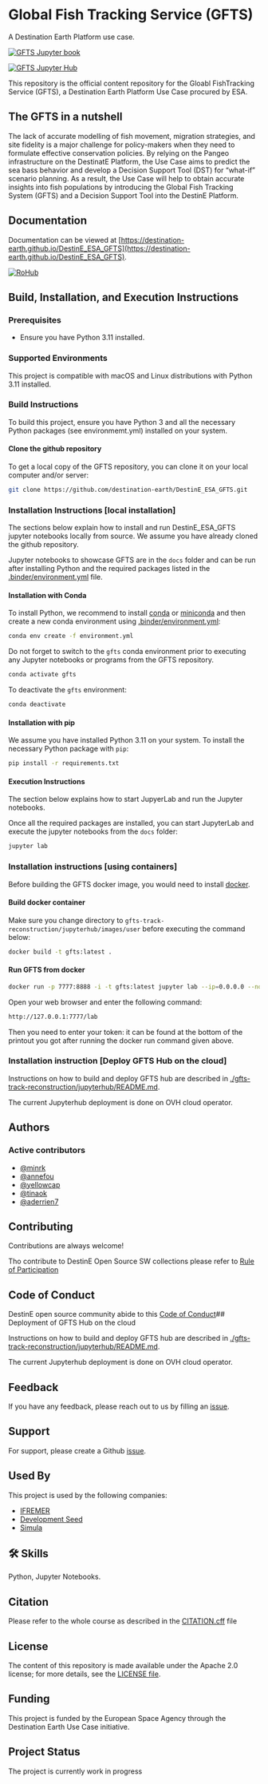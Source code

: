 # Global Fish Tracking Service (GFTS)

A Destination Earth Platform use case.

[![GFTS Jupyter book](https://github.com/destination-earth/DestinE_ESA_GFTS/actions/workflows/deploy.yml/badge.svg)](https://github.com/Fdestination-earth/DestinE_ESA_GFTS/actions/workflows/deploy.yml)

[![GFTS Jupyter Hub](https://github.com/destination-earth/DestinE_ESA_GFTS/actions/workflows/deploy-hub.yaml/badge.svg)](https://github.com/Fdestination-earth/DestinE_ESA_GFTS/actions/workflows/deploy-hub.yaml)

This repository is the official content repository for the Gloabl FishTracking Service (GFTS), a Destination Earth Platform Use Case procured by ESA.

## The GFTS in a nutshell

The lack of accurate modelling of fish movement, migration strategies, and site fidelity is a major challenge for policy-makers when they need to formulate effective conservation policies.
By relying on the Pangeo infrastructure on the DestinatE Platform, the Use Case aims to predict the sea bass behavior and develop a Decision Support Tool (DST) for “what-if” scenario planning.
As a result, the Use Case will help to obtain accurate insights into fish populations by introducing the Global Fish Tracking System (GFTS) and a Decision Support Tool into the DestinE Platform.

## Documentation

Documentation can be viewed at [https://destination-earth.github.io/DestinE_ESA_GFTS](https://destination-earth.github.io/DestinE_ESA_GFTS).

<a href="https://w3id.org/ro-id/2edcfa66-0f59-42f4-aa29-1c5681466424"> <img alt="RoHub" src="https://img.shields.io/badge/RoHub-FAIR_Executable_Research_Object-2ea44f?logo=Open+Access&logoColor=blue"></a>

## Build, Installation, and Execution Instructions

### Prerequisites

- Ensure you have Python 3.11 installed.

### Supported Environments

This project is compatible with macOS and Linux distributions with Python 3.11 installed.

### Build Instructions

To build this project, ensure you have Python 3 and all the necessary Python packages (see environmemt.yml) installed on your system.

#### Clone the github repository

To get a local copy of the GFTS repository, you can clone it on your local computer and/or server:

```bash
git clone https://github.com/destination-earth/DestinE_ESA_GFTS.git
```

### Installation Instructions [local installation]

The sections below explain how to install and run DestinE_ESA_GFTS jupyter notebooks locally from source. We assume you have already cloned the github repository.

Jupyter notebooks to showcase GFTS are in the `docs` folder and can be run after installing Python and the required packages listed in the [.binder/environment.yml](https://raw.githubusercontent.com/annefou/DestinE_ESA_GFTS/main/.binder/environment.yml) file.

#### Installation with Conda

To install Python, we recommend to install [conda](https://conda.io/projects/conda/en/latest/index.html) or [miniconda](https://docs.anaconda.com/free/miniconda/) and then create a new conda environment using [.binder/environment.yml](https://raw.githubusercontent.com/annefou/DestinE_ESA_GFTS/main/.binder/environment.yml):

```bash
conda env create -f environment.yml
```

Do not forget to switch to the `gfts` conda environment prior to executing any Jupyter notebooks or programs from the GFTS repository.

```bash
conda activate gfts
```

To deactivate the `gfts` environment:

```bash
conda deactivate
```

#### Installation with pip

We assume you have installed Python 3.11 on your system. To install the necessary Python package with `pip`:

```bash
pip install -r requirements.txt
```

#### Execution Instructions

The section below explains how to start JupyerLab and run the Jupyter notebooks.

Once all the required packages are installed, you can start JupyterLab and execute the jupyter notebooks from the `docs` folder:

```bash
jupyter lab
```

### Installation instructions [using containers]

Before building the GFTS docker image, you would need to install [docker](https://docs.docker.com/engine/install/).

#### Build docker container

Make sure you change directory to `gfts-track-reconstruction/jupyterhub/images/user` before executing the command below:

```bash
docker build -t gfts:latest .
```

#### Run GFTS from docker

```bash
docker run -p 7777:8888 -i -t gfts:latest jupyter lab --ip=0.0.0.0 --no-browser
```

Open your web browser and enter the following command:

```bash
http://127.0.0.1:7777/lab
```

Then you need to enter your token: it can be found at the bottom of the printout you got after running the docker run command given above.

### Installation instruction [Deploy GFTS Hub on the cloud]

Instructions on how to build and deploy GFTS hub are described in [./gfts-track-reconstruction/jupyterhub/README.md](https://github.com/destination-earth/DestinE_ESA_GFTS/blob/main/gfts-track-reconstruction/jupyterhub/README.md).

The current Jupyterhub deployment is done on OVH cloud operator.

## Authors

### Active contributors

- [@minrk](https://www.github.com/minrk)
- [@annefou](https://www.github.com/annefou)
- [@yellowcap](https://www.github.com/yellowcap)
- [@tinaok](https://www.github.com/tinaok)
- [@aderrien7](https://www.github.com/aderrien7)

## Contributing

Contributions are always welcome!

Tho contribute to DestinE Open Source SW collections please refer to [Rule of Participation](docs/rule_of_participation.md)

## Code of Conduct

DestinE open source community abide to this [Code of Conduct](docs/code_of_conduct.md)## Deployment of GFTS Hub on the cloud

Instructions on how to build and deploy GFTS hub are described in [./gfts-track-reconstruction/jupyterhub/README.md](https://github.com/destination-earth/DestinE_ESA_GFTS/blob/main/gfts-track-reconstruction/jupyterhub/README.md).

The current Jupyterhub deployment is done on OVH cloud operator.

## Feedback

If you have any feedback, please reach out to us by filling an [issue](https://github.com/destination-earth/DestinE_ESA_GFTS/issues/new).

## Support

For support, please create a Github [issue](https://github.com/destination-earth/DestinE_ESA_GFTS/issues/new).

## Used By

This project is used by the following companies:

- [IFREMER](https://www.ifremer.fr)
- [Development Seed](http://developmentseed.org)
- [Simula](http://simula.no)

## 🛠 Skills

Python, Jupyter Notebooks.

## Citation

Please refer to the whole course as described in the [CITATION.cff](https://github.com/destination-earth/DestinE_ESA_GFTS/edit/main/CITATION.cff) file

## License

The content of this repository is made available under the Apache 2.0 license; for more details, see the [LICENSE file](https://github.com/destination-earth/DestinE_ESA_GFTS/blob/main/LICENSE).

## Funding

This project is funded by the European Space Agency through the Destination Earth Use Case initiative.

## Project Status

The project is currently work in progress
